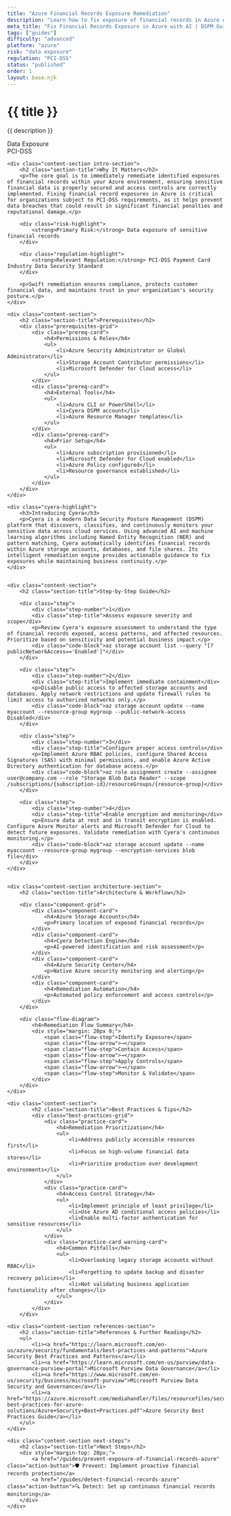 ```yaml
---
title: "Azure Financial Records Exposure Remediation"
description: "Learn how to fix exposure of financial records in Azure environments. Follow step-by-step guidance for PCI-DSS compliance."
meta_title: "Fix Financial Records Exposure in Azure with AI | DSPM Guide"
tags: ["guides"]
difficulty: "advanced"
platform: "azure"
risk: "data exposure"
regulation: "PCI-DSS"
status: "published"
order: 1
layout: base.njk
---
```


<div class="container">
    <div class="header">
        <h1>{{ title }}</h1>
        <p>{{ description }}</p>
        <div class="badge">Data Exposure</div>
        <div class="badge regulation">PCI-DSS</div>
    </div>

    <div class="content-section intro-section">
        <h2 class="section-title">Why It Matters</h2>
        <p>The core goal is to immediately remediate identified exposures of financial records within your Azure environment, ensuring sensitive financial data is properly secured and access controls are correctly implemented. Fixing financial record exposures in Azure is critical for organizations subject to PCI-DSS requirements, as it helps prevent data breaches that could result in significant financial penalties and reputational damage.</p>
        
        <div class="risk-highlight">
            <strong>Primary Risk:</strong> Data exposure of sensitive financial records
        </div>
        
        <div class="regulation-highlight">
            <strong>Relevant Regulation:</strong> PCI-DSS Payment Card Industry Data Security Standard
        </div>
        
        <p>Swift remediation ensures compliance, protects customer financial data, and maintains trust in your organization's security posture.</p>
    </div>

    <div class="content-section">
        <h2 class="section-title">Prerequisites</h2>
        <div class="prerequisites-grid">
            <div class="prereq-card">
                <h4>Permissions & Roles</h4>
                <ul>
                    <li>Azure Security Administrator or Global Administrator</li>
                    <li>Storage Account Contributor permissions</li>
                    <li>Microsoft Defender for Cloud access</li>
                </ul>
            </div>
            <div class="prereq-card">
                <h4>External Tools</h4>
                <ul>
                    <li>Azure CLI or PowerShell</li>
                    <li>Cyera DSPM account</li>
                    <li>Azure Resource Manager templates</li>
                </ul>
            </div>
            <div class="prereq-card">
                <h4>Prior Setup</h4>
                <ul>
                    <li>Azure subscription provisioned</li>
                    <li>Microsoft Defender for Cloud enabled</li>
                    <li>Azure Policy configured</li>
                    <li>Resource governance established</li>
                </ul>
            </div>
        </div>
    </div>
	
    <div class="cyera-highlight">
        <h3>Introducing Cyera</h3>
        <p>Cyera is a modern Data Security Posture Management (DSPM) platform that discovers, classifies, and continuously monitors your sensitive data across cloud services. Using advanced AI and machine learning algorithms including Named Entity Recognition (NER) and pattern matching, Cyera automatically identifies financial records within Azure storage accounts, databases, and file shares. Its intelligent remediation engine provides actionable guidance to fix exposures while maintaining business continuity.</p>
    </div>
	

    <div class="content-section">
        <h2 class="section-title">Step-by-Step Guide</h2>
        
        <div class="step">
            <div class="step-number">1</div>
            <div class="step-title">Assess exposure severity and scope</div>
            <p>Review Cyera's exposure assessment to understand the type of financial records exposed, access patterns, and affected resources. Prioritize based on sensitivity and potential business impact.</p>
            <div class="code-block">az storage account list --query "[?publicNetworkAccess=='Enabled']"</div>
        </div>

        <div class="step">
            <div class="step-number">2</div>
            <div class="step-title">Implement immediate containment</div>
            <p>Disable public access to affected storage accounts and databases. Apply network restrictions and update firewall rules to limit access to authorized networks only.</p>
            <div class="code-block">az storage account update --name myaccount --resource-group mygroup --public-network-access Disabled</div>
        </div>

        <div class="step">
            <div class="step-number">3</div>
            <div class="step-title">Configure proper access controls</div>
            <p>Implement Azure RBAC policies, configure Shared Access Signatures (SAS) with minimal permissions, and enable Azure Active Directory authentication for database access.</p>
            <div class="code-block">az role assignment create --assignee user@company.com --role "Storage Blob Data Reader" --scope /subscriptions/{subscription-id}/resourceGroups/{resource-group}</div>
        </div>

        <div class="step">
            <div class="step-number">4</div>
            <div class="step-title">Enable encryption and monitoring</div>
            <p>Ensure data at rest and in transit encryption is enabled. Configure Azure Monitor alerts and Microsoft Defender for Cloud to detect future exposures. Validate remediation with Cyera's continuous monitoring.</p>
            <div class="code-block">az storage account update --name myaccount --resource-group mygroup --encryption-services blob file</div>
        </div>
    </div>


    <div class="content-section architecture-section">
        <h2 class="section-title">Architecture & Workflow</h2>
        
        <div class="component-grid">
            <div class="component-card">
                <h4>Azure Storage Accounts</h4>
                <p>Primary location of exposed financial records</p>
            </div>
            <div class="component-card">
                <h4>Cyera Detection Engine</h4>
                <p>AI-powered identification and risk assessment</p>
            </div>
            <div class="component-card">
                <h4>Azure Security Center</h4>
                <p>Native Azure security monitoring and alerting</p>
            </div>
            <div class="component-card">
                <h4>Remediation Automation</h4>
                <p>Automated policy enforcement and access controls</p>
            </div>
        </div>

        <div class="flow-diagram">
            <h4>Remediation Flow Summary</h4>
            <div style="margin: 20px 0;">
                <span class="flow-step">Identify Exposure</span>
                <span class="flow-arrow">→</span>
                <span class="flow-step">Contain Access</span>
                <span class="flow-arrow">→</span>
                <span class="flow-step">Apply Controls</span>
                <span class="flow-arrow">→</span>
                <span class="flow-step">Monitor & Validate</span>
            </div>
        </div>
    </div>

	<div class="content-section">
	        <h2 class="section-title">Best Practices & Tips</h2>
	        <div class="best-practices-grid">
	            <div class="practice-card">
	                <h4>Remediation Prioritization</h4>
	                <ul>
	                    <li>Address publicly accessible resources first</li>
	                    <li>Focus on high-volume financial data stores</li>
	                    <li>Prioritize production over development environments</li>
	                </ul>
	            </div>
	            <div class="practice-card">
	                <h4>Access Control Strategy</h4>
	                <ul>
	                    <li>Implement principle of least privilege</li>
	                    <li>Use Azure AD conditional access policies</li>
	                    <li>Enable multi-factor authentication for sensitive resources</li>
	                </ul>
	            </div>
	            <div class="practice-card warning-card">
	                <h4>Common Pitfalls</h4>
	                <ul>
	                    <li>Overlooking legacy storage accounts without RBAC</li>
	                    <li>Forgetting to update backup and disaster recovery policies</li>
	                    <li>Not validating business application functionality after changes</li>
	                </ul>
	            </div>
	        </div>
	    </div>

    <div class="content-section references-section">
        <h2 class="section-title">References & Further Reading</h2>
        <ul>
            <li><a href="https://learn.microsoft.com/en-us/azure/security/fundamentals/best-practices-and-patterns">Azure Security Best Practices and Patterns</a></li>
            <li><a href="https://learn.microsoft.com/en-us/purview/data-governance-purview-portal">Microsoft Purview Data Governance</a></li>
            <li><a href="https://www.microsoft.com/en-us/security/business/microsoft-purview">Microsoft Purview Data Security and Governance</a></li>
            <li><a href="https://azure.microsoft.com/mediahandler/files/resourcefiles/security-best-practices-for-azure-solutions/Azure+Security+Best+Practices.pdf">Azure Security Best Practices Guide</a></li>
        </ul>
    </div>

    <div class="content-section next-steps">
        <h2 class="section-title">Next Steps</h2>
        <div style="margin-top: 20px;">
            <a href="/guides/prevent-exposure-of-financial-records-azure" class="action-button">🛡️ Prevent: Implement proactive financial records protection</a>
            <a href="/guides/detect-financial-records-azure" class="action-button">🔍 Detect: Set up continuous financial records monitoring</a>
        </div>
    </div>
</div>
